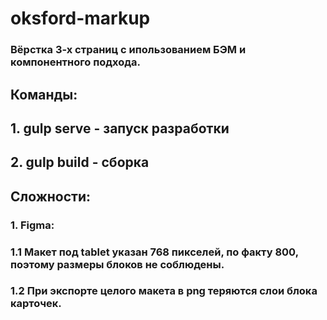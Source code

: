 # oksford-markup

### Вёрстка 3-х страниц с ипользованием БЭМ и компонентного подхода.

## Команды:

## 1. gulp serve - запуск разработки
## 2. gulp build - сборка

## Сложности:
### 1. Figma:
### 1.1 Макет под tablet указан 768 пикселей, по факту 800, поэтому размеры блоков не соблюдены.
### 1.2 При экспорте целого макета в png теряются слои блока карточек.
